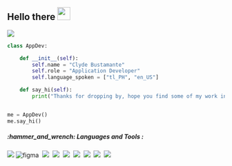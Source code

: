 <h2>
  Hello there
  <img src="https://media.giphy.com/media/hvRJCLFzcasrR4ia7z/giphy.gif" width="30px"/>
</h2>

  <img src="https://komarev.com/ghpvc/?username=your-github-username&style=flat-square&color=blueviolet" />
  
```python
class AppDev:

    def __init__(self):
        self.name = "Clyde Bustamante"
        self.role = "Application Developer"
        self.language_spoken = ["tl_PH", "en_US"]

    def say_hi(self):
        print("Thanks for dropping by, hope you find some of my work interesting.")


me = AppDev()
me.say_hi()
```
<h5>
:hammer_and_wrench: Languages and Tools :
</h5>

<div>
  <img src="https://img.shields.io/badge/Platform-Xamarin-3498DB?logo=xamarin&logoColor=white"/>
   <img src="https://img.shields.io/badge/Tools-Figma-F24E1E?logo=figma&logoColor=white" title="Figma" alt="figma" />&nbsp;
  <img src="https://img.shields.io/badge/Tools-Flutter-02569B?logo=flutter&logoColor=white"/>&nbsp;
  <img src="https://img.shields.io/badge/Style-CSS3-0074D9?logo=css3&logoColor=white"/>&nbsp;
  <img src="https://img.shields.io/badge/Code-HTML5-E34F26?logo=html5&logoColor=white"/>&nbsp;
  <img src="https://img.shields.io/badge/Code-JavaScript-8A2BE2?logo=javascript&logoColor=F7DF1E"/>&nbsp;
  <img src="https://img.shields.io/badge/Service-Firebase-4285F4?logo=firebase&logoColor=white"/>&nbsp;
  <img src="https://img.shields.io/badge/Tools-MySQL-4479A1?logo=mysql&logoColor=white"/>&nbsp;
  <image src="https://img.shields.io/badge/OS-Window-0078D6?logo=windows&logoColor=white">
</div>


